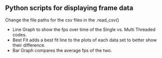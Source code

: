 ## Python scripts for displaying frame data

Change the file paths for the csv files in the .read_csv()

- Line Graph to show the fps over time of the Single vs. Multi Threaded codes.
- Best Fit adds a best fit line to the plots of each data set to better show their difference.
- Bar Graph compares the average fps of the two.
